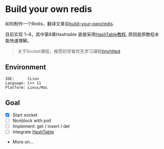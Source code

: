 # Build your own redis

如何制作一个Redis，翻译文章自[build-your-own/redis](https://build-your-own.org/redis).

目前实现 1~8，其中第8章Hashtable 直接采用[HashTable教程](https://github.com/akerdi/build-your-own-hash-table), 原因是原教程未能快速理解。

> 关于Socket课程，推荐初学者优先学习课程[tinyhttpd](https://github.com/akerdi/tinyhttpd)

## Environment

```
IDE:      CLion
Language: C++ 11
Platform: Linux/Mac
```

## Goal

+ [x] Start socket
+ [ ] Nonblock with poll
+ [ ] Implement: get / insert / del
+ [ ] Integrate [HashTable](https://github.com/akerdi/build-your-own-hash-table)
+ More on...
